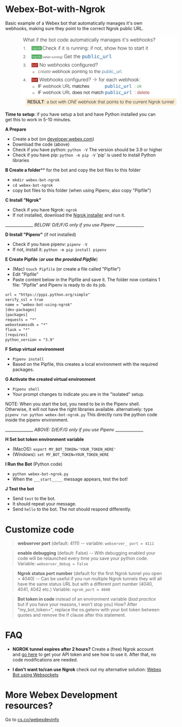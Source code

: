 # Webex-Bot-with-Ngrok
Basic example of a Webex bot that automatically manages it's own webhooks, making sure they point to the correct Ngrok public URL.

<img src="https://github.com/DJF3/My-Image-Repo/blob/main/webex-python-bot-ngrok.jpg?raw=true" width="650px" style="padding-left:50px;"/>

**Time to setup**: if you have setup a bot and have Python installed you can get this to work in 5-10 minutes.

**A Prepare**
- Create a bot (on [developer.webex.com](https://developer.webex.com))
- Download the code (above)
- Check if you have python: ```python -V```    The version should be 3.9 or higher
- Check if you have pip: ```python -m pip -V```    'pip' is used to install Python libraries

**B Create a folder**** for the bot and copy the bot files to this folder
- ```mkdir webex-bot-ngrok```
- ```cd webex-bot-ngrok```
- copy bot files to this folder  (when using Pipenv, also copy "Pipfile")

**C Install "Ngrok"**
- Check if you have Ngrok: ```ngrok```
- If not installed, download the [Ngrok installer](https://ngrok.com/download) and run it. 

______________ *BELOW: D/E/F/G only if you use Pipenv* ______________

**D Install "Pipenv"** (if not installed)
- Check if you have pipenv: ```pipenv -V```
- If not, install it: ```python -m pip install pipenv```


**E Create Pipfile** (***or use the provided Pipfile***)
- (Mac) ```touch Pipfile``` (or create a file called "Pipfile")
- Edit "Pipfile"
- Paste content below in the Pipfile and save it. The folder now contains 1 file: "Pipfile" and Pipenv is ready to do its job.

```source
url = "https://pypi.python.org/simple"
verify_ssl = true
name = "webex-bot-using-ngrok"
[dev-packages]
[packages]
requests = "*"
webexteamssdk = "*"
flask = "*"
[requires]
python_version = "3.9"
```

**F Setup virtual environment**
- ```Pipenv install```
- Based on the Pipfile, this creates a local environment with the required packages.

**G Activate the created virtual environment**
- ```Pipenv shell```
- Your prompt changes to indicate you are in the "isolated" setup.

NOTE: When you start the bot, you need to be in the Pipenv shell. Otherwise, it will not have the right libraries available.
alternatively: type ```pipenv run python webex-bot-ngrok.py``` This directly runs the python code inside the pipenv environment. 

______________ *ABOVE: D/E/F/G only if you use Pipenv* ______________

**H Set bot token environment variable**
- (MacOS): ```export MY_BOT_TOKEN='YOUR_TOKEN_HERE'```
- (Windows): ```set MY_BOT_TOKEN=YOUR_TOKEN_HERE```


**I Run the Bot** (Python code)
- ```python webex-bot-ngrok.py```
- When the ```___start_____``` message appears, test the bot!


**J Test the bot**
- Send ```test``` to the bot.
- It should repeat your message.
- Send ```hello``` to the bot. The not should respond differently.




# Customize code

> **webserver port** (default: 4111) -- variable: ```webserver_ port = 4111```  

> **enable debugging** (default: False) -- With debugging enabled your code will be relaunched every time you save your python code. Variable: ```webserver_debug = False```  

> **Ngrok status port number** (default for the first Ngrok tunnel you open = 4040) -- Can be useful if you run multiple Ngrok tunnels they will all have the same status URL but with a different port number (4040, 4041, 4042 etc.) Variable: ```ngrok_port = 4040```  

> **Bot token in code** instead of an environment variable (*bad practice* but if you have your reasons, I won't stop you)
How? After "my_bot_token=", replace the os.getenv with your bot token between quotes and remove the if clause after this statement.


# FAQ

- **NGROK tunnel expires after 2 hours?** Create a (free) Ngrok account and [go here](https://dashboard.ngrok.com/get-started/your-authtoken) to get your API token and see how to use it. After that, no code modifications are needed.

- **I don't want to/can use Ngrok** check out my alternative solution: [Webex Bot using Websockets](https://github.com/DJF3/Webex-Bot-with-Websockets)


# More Webex Development resources?

Go to [cs.co/webexdevinfo](http://cs.co/webexdevinfo)
